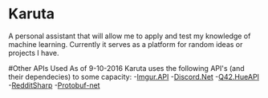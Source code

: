 # Karuta
A personal assistant that will allow me to apply and test my knowledge of machine learning. Currently it serves as a platform for random ideas or projects I have.

#Other APIs Used
As of 9-10-2016 Karuta uses the following API's (and their dependecies) to some capacity:
-[Imgur.API](https://github.com/DamienDennehy/Imgur.API)
-[Discord.Net](https://github.com/RogueException/Discord.Net)
-[Q42.HueAPI](https://github.com/Q42/Q42.HueApi)
-[RedditSharp](https://github.com/CrustyJew/RedditSharp)
-[Protobuf-net](https://github.com/mgravell/protobuf-net)

